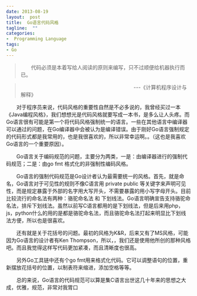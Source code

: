 ```yaml
---
date: 2013-08-19
layout:  post
title:  Go语言代码风格
tagline:  ""
categories:
-  Programming Language
tags:
- Go
---
```


>&emsp;&emsp;代码必须是本着写给人阅读的原则来编写，只不过顺便给机器执行而已。

>&emsp;&emsp;&emsp;&emsp;&emsp;&emsp;&emsp;&emsp;&emsp;&emsp;&emsp;&emsp;&emsp;&emsp;&emsp;&emsp;&emsp;&emsp;&emsp;&emsp;&emsp;&emsp;---《计算机程序设计与解释》

&emsp;&emsp;对于程序员来说，代码风格的重要性自然是不必多说的，我曾经买过一本《Java编程风格》，我们想想光是代码风格就要写成一本书，是多么让人头疼。而Go语言很有可能是第一个将代码风格强制统一的语言。一些在其他语言中编译器可以通过的问题，在Go编译器中会被认为是编译错误。由于刚好Go语言强制规定的代码形式都是我常用的，也是我很喜欢的，所以非常幸运啊。。（这也是我喜欢Go语言的一个重要原因）。

&emsp;&emsp;Go语言关于编码规范的问题，主要分为两类，一是：由编译器进行的强制代码规范；二是：由go fmt 格式化的非强制性编码风格。

&emsp;&emsp;Go语言的强制代码规范是Go设计者认为最需要统一的风格。首先，就是命名，Go语言对于可见性的规则不像C语言用 private public 等关键字来声明可见性，而是规定暴露于外部的名字用大写开头，不需要暴露的用小写字母开头。目前比较流行的命名法有两种：骆驼命名法 和 下划线法。Go语言明确宣告支持骆驼命名法，排斥下划线法。虽然以前写C语言都用的是下划线法，但是后来用php，js，python什么的用的是都是骆驼命名法，而且骆驼命名法打起来明显比下划线法方便，所以也是很喜欢。

&emsp;&emsp;还有就是关于花括号的问题。最初的风格为K&R，后来又有了MS风格，可能因为Go语言的设计者有Ken Thompson，所以，，我们还是使用他所创的那种风格吧。而且我觉得这样写代码更加紧凑，而且清晰度也很高。

&emsp;&emsp;另外Go工具链中还有个go fmt用来格式化代码。它可以调整语句的位置，重新摆放花括号的位置，以制表符来缩进，添加空格等等。

&emsp;&emsp;总的来说，Go语言的代码规范可以算是集C语言出世这几十年来的思想之大成，优雅，规范，非常对我胃口

